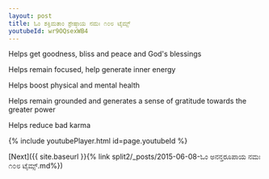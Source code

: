 ```yaml
---
layout: post
title: ಓಂ ಶಕ್ತಿಮತಾಂ ಶ್ರೇಷ್ಠಾಯ ನಮಃ ೧೦೮ ಟೈಮ್ಸ್
youtubeId: wr9OQsexWB4
---
```

 
 
Helps get goodness, bliss and peace and God's blessings
 
Helps remain focused, help generate inner energy 
 
Helps boost physical and mental health 
 
Helps remain grounded and generates a sense of gratitude towards the greater power 
 
Helps reduce bad karma
 
 
 
 


{% include youtubePlayer.html id=page.youtubeId %}
 
[Next]({{ site.baseurl }}{% link  split2/_posts/2015-06-08-ಓಂ ಅನನ್ತರೂಪಾಯ ನಮಃ ೧೦೮ ಟೈಮ್ಸ್.md%})
 
